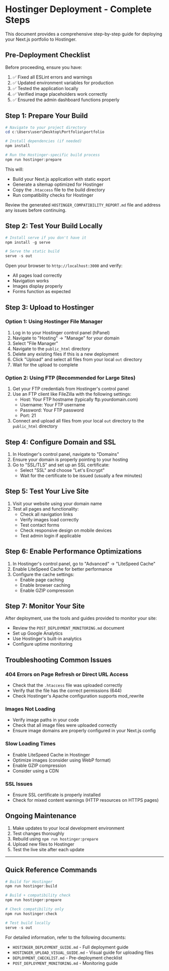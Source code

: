 # Hostinger Deployment - Complete Steps

This document provides a comprehensive step-by-step guide for deploying your Next.js portfolio to Hostinger.

## Pre-Deployment Checklist

Before proceeding, ensure you have:

1. ✅ Fixed all ESLint errors and warnings
2. ✅ Updated environment variables for production
3. ✅ Tested the application locally
4. ✅ Verified image placeholders work correctly
5. ✅ Ensured the admin dashboard functions properly

## Step 1: Prepare Your Build

```powershell
# Navigate to your project directory
cd c:\Users\user\Desktop\Portfolio\portfolio

# Install dependencies (if needed)
npm install

# Run the Hostinger-specific build process
npm run hostinger:prepare
```

This will:
- Build your Next.js application with static export
- Generate a sitemap optimized for Hostinger
- Copy the `.htaccess` file to the build directory
- Run compatibility checks for Hostinger

Review the generated `HOSTINGER_COMPATIBILITY_REPORT.md` file and address any issues before continuing.

## Step 2: Test Your Build Locally

```powershell
# Install serve if you don't have it
npm install -g serve

# Serve the static build
serve -s out
```

Open your browser to `http://localhost:3000` and verify:
- All pages load correctly
- Navigation works
- Images display properly
- Forms function as expected

## Step 3: Upload to Hostinger

### Option 1: Using Hostinger File Manager

1. Log in to your Hostinger control panel (hPanel)
2. Navigate to "Hosting" → "Manage" for your domain
3. Select "File Manager"
4. Navigate to the `public_html` directory
5. Delete any existing files if this is a new deployment
6. Click "Upload" and select all files from your local `out` directory
7. Wait for the upload to complete

### Option 2: Using FTP (Recommended for Large Sites)

1. Get your FTP credentials from Hostinger's control panel
2. Use an FTP client like FileZilla with the following settings:
   - Host: Your FTP hostname (typically ftp.yourdomain.com)
   - Username: Your FTP username
   - Password: Your FTP password
   - Port: 21
3. Connect and upload all files from your local `out` directory to the `public_html` directory

## Step 4: Configure Domain and SSL

1. In Hostinger's control panel, navigate to "Domains"
2. Ensure your domain is properly pointing to your hosting
3. Go to "SSL/TLS" and set up an SSL certificate:
   - Select "SSL" and choose "Let's Encrypt"
   - Wait for the certificate to be issued (usually a few minutes)

## Step 5: Test Your Live Site

1. Visit your website using your domain name
2. Test all pages and functionality:
   - Check all navigation links
   - Verify images load correctly
   - Test contact forms
   - Check responsive design on mobile devices
   - Test admin login if applicable

## Step 6: Enable Performance Optimizations

1. In Hostinger's control panel, go to "Advanced" → "LiteSpeed Cache"
2. Enable LiteSpeed Cache for better performance
3. Configure the cache settings:
   - Enable page caching
   - Enable browser caching
   - Enable GZIP compression

## Step 7: Monitor Your Site

After deployment, use the tools and guides provided to monitor your site:
- Review the `POST_DEPLOYMENT_MONITORING.md` document
- Set up Google Analytics
- Use Hostinger's built-in analytics
- Configure uptime monitoring

## Troubleshooting Common Issues

### 404 Errors on Page Refresh or Direct URL Access

- Check that the `.htaccess` file was uploaded correctly
- Verify that the file has the correct permissions (644)
- Check Hostinger's Apache configuration supports mod_rewrite

### Images Not Loading

- Verify image paths in your code
- Check that all image files were uploaded correctly
- Ensure image domains are properly configured in your Next.js config

### Slow Loading Times

- Enable LiteSpeed Cache in Hostinger
- Optimize images (consider using WebP format)
- Enable GZIP compression
- Consider using a CDN

### SSL Issues

- Ensure SSL certificate is properly installed
- Check for mixed content warnings (HTTP resources on HTTPS pages)

## Ongoing Maintenance

1. Make updates to your local development environment
2. Test changes thoroughly
3. Rebuild using `npm run hostinger:prepare`
4. Upload new files to Hostinger
5. Test the live site after each update

---

## Quick Reference Commands

```powershell
# Build for Hostinger
npm run hostinger:build

# Build + compatibility check
npm run hostinger:prepare

# Check compatibility only
npm run hostinger:check

# Test build locally
serve -s out
```

For detailed information, refer to the following documents:
- `HOSTINGER_DEPLOYMENT_GUIDE.md` - Full deployment guide
- `HOSTINGER_UPLOAD_VISUAL_GUIDE.md` - Visual guide for uploading files
- `DEPLOYMENT_CHECKLIST.md` - Pre-deployment checklist
- `POST_DEPLOYMENT_MONITORING.md` - Monitoring guide
